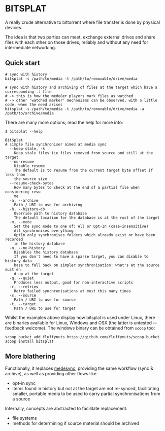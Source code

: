 # BITSPLAT

A really crude alternative to bittorrent where file transfer is done by physical devices.

The idea is that two parties can meet, exchange external drives and share files with each other
on those drives, reliably and without any need for intermediate networking.


## Quick start

```
# sync with history
bitsplat -s /path/to/media -t /path/to/removable/drive/media

# sync with history and archiving of files at the target which have a corresponding .t file
# -> this is how the mede8er players mark files as watched
# -> other 'watched marker' mechanisms can be observed, with a little code, when the need arises
bitsplat -s /path/to/media -t /path/to/removable/drive/media -a /path/to/archive/media
```

There are many more options; read the help for more info:
```
$ bitsplat --help

BitSplat
A simple file synchroniser aimed at media sync
  --keep-stale, -k
    Keep stale files (ie files removed from source and still at the target
  --no-resume
    Disable resume
    The default is to resume from the current target byte offset if less than 
    the source size
  --resume-check-bytes
    How many bytes to check at the end of a partial file when considering resu
    me
  -a, --archive
    Path / URI to use for archiving
  -h, --history-db
    Override path to history database
    The default location for the database is at the root of the target
  -m, --mode
    Set the sync mode to one of: All or Opt-In (case-insensitive)
    All synchronises everything
    OptIn only synchronises folders which already exist or have been recorded 
    in the history database
  -n, --no-history
    Disables the history database
    If you don't need to have a sparse target, you can disable to history data
    base to fall back on simpler synchronisation: what's at the source must en
    d up at the target
  -q, --quiet
    Produces less output, good for non-interactive scripts
  -r, --retries
    Retry failed synchronisations at most this many times
  -s, --source
    Path / URI to use for source
  -t, --target
    Path / URI to use for target
```

Whilst the examples above display how bitsplat is used under Linux, there are binaries available for
Linux, Windows and OSX (the latter is untested -- feedback welcome). The windows binary can be obtained
from `scoop` too:
```
scoop bucket add fluffynuts https://github.com/fluffynuts/scoop-bucket
scoop install bitsplat
```

## More blathering

Functionally, it replaces [medesync](https://github.com/fluffynuts/medesync), providing the same
workflow (sync & archive), as well as providing other flows like:
- opt-in sync
- items found in history but not at the target are not re-synced, facilitating smaller, portable
  media to be used to carry partial synchronisations from a source

Internally, concepts are abstracted to facilitate replacement:
- file systems
- methods for determining if source material should be archived